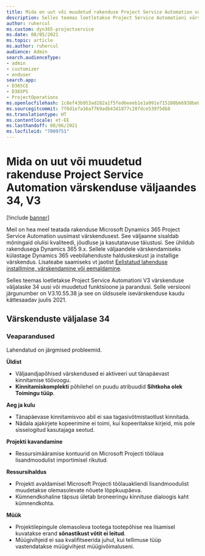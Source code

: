 ```yaml
---
title: Mida on uut või muudetud rakenduse Project Service Automation värskenduse väljaandes 34, V3
description: Selles teemas loetletakse Project Service Automationi värskenduse väljalaske 34, V3 saadaolevaid funktsioone ja parandusi.
author: ruhercul
ms.custom: dyn365-projectservice
ms.date: 08/05/2021
ms.topic: article
ms.author: ruhercul
audience: Admin
search.audienceType:
- admin
- customizer
- enduser
search.app:
- D365CE
- D365PS
- ProjectOperations
ms.openlocfilehash: 1c8ef43b953ad282a1f5fed6eeeb1e1a991e715100b66938be03b5b5f3da575e
ms.sourcegitcommit: 7f8d1e7a16af769adb43d1877c28fdce53975db8
ms.translationtype: HT
ms.contentlocale: et-EE
ms.lasthandoff: 08/06/2021
ms.locfileid: "7009751"
---
```

# <a name="whats-new-or-changed-in-project-service-automation-update-release-34-v3"></a>Mida on uut või muudetud rakenduse Project Service Automation värskenduse väljaandes 34, V3

[!include [banner](../includes/psa-now-project-operations.md)]

Meil on hea meel teatada rakenduse Microsoft Dynamics 365 Project Service Automation uusimast värskendusest. See väljaanne sisaldab mõningaid olulisi kvaliteedi, jõudluse ja kasutatavuse täiustusi. See ühildub rakendusega Dynamics 365 9.x. Sellele väljaandele värskendamiseks külastage Dynamics 365 veebilahenduste halduskeskust ja installige värskendus. Lisateabe saamiseks vt jaotist [Eelistatud lahenduse installimine, värskendamine või eemaldamine](/power-platform/admin/install-remove-preferred-solution).

Selles teemas loetletakse Project Service Automationi V3 värskenduse väljalaske 34 uusi või muudetud funktsioone ja parandusi. Selle versiooni järgunumber on V3.10.55.38 ja see on üldsusele isevärskenduse kaudu kättesaadav juulis 2021.

## <a name="update-release-34"></a>Värskenduste väljalase 34

### <a name="bug-fixes"></a>Veaparandused
Lahendatud on järgmised probleemid.

**Üldist**

- Väljaandjapõhised värskendused ei aktiveeri uut tänapäevast kinnitamise töövoogu.
- **Kinnitamiskomplekti** põhilehel on puudu atribuudid **Sihtkoha olek** **Toimingu tüüp**.

**Aeg ja kulu**

- Tänapäevase kinnitamisvoo abil ei saa tagasivõtmistaotlust kinnitada.
- Nädala ajakirjete kopeerimine ei toimi, kui kopeeritakse kirjeid, mis pole sisselogitud kasutajaga seotud.

**Projekti kavandamine**

- Ressursimääramise kontuurid on Microsoft Projecti töölaua lisandmoodulist importimisel rikutud.

**Ressursihaldus**

- Projekti avaldamisel Microsoft Projecti töölauakliendi lisandmoodulist muudetakse olemasolevate nõuete lõppkuupäeva.
- Kümnendkohaline täpsus ületab broneeringu kinnituse dialoogis kaht kümnendkohta.

**Müük**

- Projektilepingule olemasoleva tootega tootepõhise rea lisamisel kuvatakse erand **sõnastikust võtit ei leitud**.
- Müügivihjeid ei saa kvalifitseerida juhul, kui tellimuse tüüp vastendatakse müügivihjest müügivõimaluseni.
